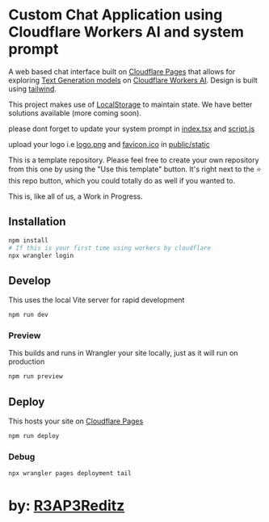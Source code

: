 # Custom Chat Application using Cloudflare Workers AI and system prompt

A web based chat interface built on [Cloudflare Pages](https://pages.cloudflare.com) that allows for exploring [Text Generation models](https://developers.cloudflare.com/workers-ai/models/#text-generation) on [Cloudflare Workers AI](https://developers.cloudflare.com/workers-ai/). Design is built using [tailwind](https://tailwindcss.com/).



This project makes use of [LocalStorage](https://developer.mozilla.org/en-US/docs/Web/API/Window/localStorage) to maintain state. We have better solutions available (more coming soon).

please dont forget to update your system prompt in [index.tsx](src/index.tsx) and [script.js](public/static/script.js)

upload your logo i.e [logo.png](/public/static/logo.png)  and [favicon.ico](/public/static/favicon.ico)  in [public/static](/public/static/) 

This is a template repository. Please feel free to create your own repository from this one by using the "Use this template" button. It's right next to the ⭐️ this repo button, which you could totally do as well if you wanted to.

This is, like all of us, a Work in Progress.

## Installation

```bash
npm install
# If this is your first time using workers by cloudflare
npx wrangler login
```

## Develop

This uses the local Vite server for rapid development

```bash
npm run dev
```

### Preview

This builds and runs in Wrangler your site locally, just as it will run on production

```bash
npm run preview
```

## Deploy

This hosts your site on [Cloudflare Pages](https://pages.cloudflare.com)

```bash
npm run deploy
```

###  Debug

```bash
npx wrangler pages deployment tail
```


# by: [R3AP3Reditz](https://github.com/iotserver24)
